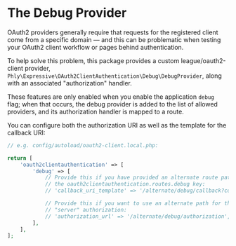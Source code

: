 # The Debug Provider

OAuth2 providers generally require that requests for the registered client come
from a specific domain &mdash; and this can be problematic when testing your
OAuth2 client workflow or pages behind authentication.

To help solve this problem, this package provides a custom league/oauth2-client
provider, `Phly\Expressive\OAuth2ClientAuthentication\Debug\DebugProvider`,
along with an associated "authorization" handler.

These features are only enabled when you enable the application `debug` flag;
when that occurs, the debug provider is added to the list of allowed providers,
and its authorization handler is mapped to a route.

You can configure both the authorization URI as well as the template for the
callback URI:

```php
// e.g. config/autoload/oauth2-client.local.php:

return [
    'oauth2clientauthentication' => [
        'debug' => [
            // Provide this if you have provided an alternate route path via
            // the oauth2clientauthentication.routes.debug key:
            // 'callback_uri_template' => '/alternate/debug/callback?code=%s&state=%s',

            // Provide this if you want to use an alternate path for the OAuth2
            // "server" authorization:
            // 'authorization_url' => '/alternate/debug/authorization',
        ],
    ],
];
```
